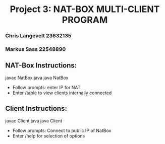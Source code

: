 # <center> Project 3: NAT-BOX MULTI-CLIENT PROGRAM </center>

### Chris Langevelt 23632135

### Markus Sass 22548890

## NAT-Box Instructions:

javac NatBox.java
java NatBox

- Follow prompts: enter IP for NAT
- Enter /table to view clients internally connected

## Client Instructions:

javac Client.java
java Client

- Follow prompts: Connect to public IP of NatBox
- Enter /help for selection of options
